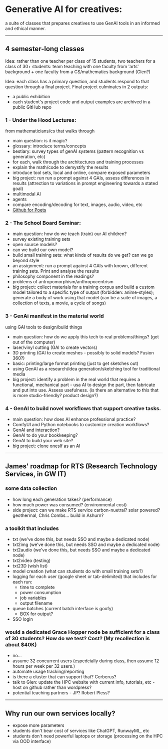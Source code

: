 # Generative AI for creatives:
a suite of classes that prepares creatives to use GenAI tools in an informed and ethical manner.

---
## 4 semester-long classes
Idea: rather than one teacher per class of 15 students, two teachers for a class of 30+ students: team teaching with one faculty from 'arts' background + one faculty from a CS/mathematics background (Glen?)

Idea: each class has a primary question, and students respond to that question through a final project. Final project culminates in 2 outputs:
- a public exhibition
- each student's project code and output examples are archived in a public GitHub repo

### 1 - Under the Hood Lectures:
from mathematicians/cs that walks through
- main question: is it magic?
- glossary: introduce terms/concepts
- bestiary: survey types of genAI systems (pattern recognition vs generation, etc)
- for each, walk through the architectures and training processes
- explain the math/code to demystify the results
- introduce tool sets, local and online, compare exposed parameters
- big project: run run a prompt against 4 GAIs, assess differences in results (attrection to variations in prompt engineering towards a stated goal)
- multimodal AI
- agents
- compare encoding/decoding for text, images, audio, video, etc
- [Github for Poets](https://www.youtube.com/playlist?list=PLRqwX-V7Uu6ZF9C0YMKuns9sLDzK6zoiV)

### 2 - The School Board Seminar:
- main question: how do we teach (train) our AI children?
- survey existing training sets
- open source models?
- can we build our own model?
- build small training sets: what kinds of results do we get? can we go beyond style
- an assignment: run a prompt against 4 GAIs with known, different training sets. Print and analyse the results
- philosophy component in the readings?
- problems of antropomorphism/anthropocentrism
- big project: collect materials for a training corpus and build a custom model tailored to a specific type of output (forbidden: anime-styles); generate a body of work using that model (can be a suite of images, a collection of texts, a movie, a cycle of songs)

### 3 - GenAi manifest in the material world
using GAI tools to design/build things
- main question: how do we apply this tech to real problems/things? (get out of the computer)
- laser/vinyl cutting (GAI to create vectors)
- 3D printing (GAI to create meshes - possibly to solid models? Fusion 360?)
- basic: printing/large format printing (just to get sketches out)
- using GenAI as a research/idea generation/sketching tool for traditional media
- big project: identify a problem in the real world that requires a functional, mechanical part - usa AI to design the part, then fabricate and put into use. Assess usefulness. (is there an alternative to this that is more studio-friendly? product design?)

### 4 - GenAI to build novel workflows that support creative tasks.
- main question: how does AI enhance professional practice?
- ComfyUI and Python notebooks to customize creation workflows?
- GenAI and interaction?
- GenAI to do your bookkeeping?
- GenAI to build your web site?
- big project: clone oneslf as an AI

---
## James' roadmap for RTS (Research Technology Services, in GW IT)

### some data collection
- how long each generation takes? (performance)
- how much power was consumed? (environmental cost)
- side project: can we make RTS service carbon-nuetral? solar powered? geothermal, Chris Combs... build in Ashurn?

### a toolkit that includes
- txt (we've done this, but needs SSO and maybe a dedicated node)
- txt2img (we've done this, but needs SSO and maybe a dedicated node)
- txt2audio (we've done this, but needs SSO and maybe a dedicated node)
- txt2video (testing)
- txt23D (wish list)
- model creation (what can students do with small training sets?)
- logging for each user (google sheet or tab-delimited) that includes for each run:
  - time to complete
  - power consumption
  - job variables
  - output filename
- queue batches (current batch interface is goofy)
  - BOX for output?
- SSO login

### would a dedicated Grace Hopper node be sufficient for a class of 30 students? How do we test? Cost? (My recollection is about $40K)
- no...
- assume 32 concurrent users (espedcially during class, then assume 12 hours per week per 32 users.)
- automate usage tracking/reporting
- is there a cluster that can support that? Cerberus?
- talk to Glen: update the HPC website with current info, tutorials, etc - host on github rather than wordpress?
- potential teaching partners - JP? Robert Pless?

---
## Why run our own services locally?
- expose more parameters
- students don't bear cost of services like ChatGPT, RunwayML, etc
- students don't need powerful laptops or storage (processing on the HPC via OOD interface)
